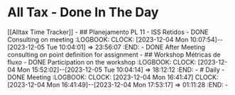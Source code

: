 # All Tax - Done In The Day
[[Alltax Time Tracker]]
	- ## Planejamento PL 11 - ISS Retidos
		- DONE Consulting on meeting
		  :LOGBOOK:
		  CLOCK: [2023-12-04 Mon 10:07:54]--[2023-12-05 Tue 10:04:01] =>  23:56:07
		  :END:
		- DONE After Meeting consulting on point definition for assignment
	- ## Workshop Métricas de fluxo
		- DONE Participation on the workshop
		  :LOGBOOK:
		  CLOCK: [2023-12-04 Mon 15:52:02]--[2023-12-05 Tue 10:04:14] =>  18:12:12
		  :END:
	- # Daily
		- DONE Meeting
		  :LOGBOOK:
		  CLOCK: [2023-12-04 Mon 16:41:47]
		  CLOCK: [2023-12-04 Mon 16:41:49]--[2023-12-04 Mon 17:53:17] =>  01:11:28
		  :END:
	-